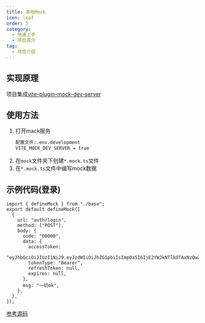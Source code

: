 ```yaml
---
title: 本地Mock
icon: leaf
order: 5
category:
  - 快速上手
  - 项目简介
tag:
  - 项目介绍
---
```

## 实现原理
项目集成[vite-plugin-mock-dev-server](https://vite-plugin-mock-dev-server.netlify.app/guide/usage)
## 使用方法
1. 打开mack服务
   ```bash
   配置文件:.env.development
   VITE_MOCK_DEV_SERVER = true
   ```
2. 在`mock`文件夹下创建`*.mock.ts`文件
3. 在`*.mock.ts`文件中编写mock数据
## 示例代码(登录)
```
import { defineMock } from "./base";
export default defineMock([
  {
    url: "auth/login",
    method: ["POST"],
    body: {
      code: "00000",
      data: {
        accessToken:
          "eyJhbGciOiJIUzI1NiJ9.eyJzdWIiOiJhZG1pbiIsImp0aSI6IjE2YWJkNTlkOTAxNzQwZDliYmI3ZjczODBhZDkyNzNhIiwidXNlcklkIjoyLCJ1c2VybmFtZSI6ImFkbWluIiwiZGVwdElkIjoxLCJkYXRhU2NvcGUiOjEsImF1dGhvcml0aWVzIjpbIlJPTEVfQURNSU4iXSwiZXhwIjoxNjkxMTAzMzgyfQ.P4cuIfmPepl3HuguhMS7NXn5a7IUPpsLbmtA_rHOhHk",
        tokenType: "Bearer",
        refreshToken: null,
        expires: null,
      },
      msg: "一切ok",
    },
  },
]);
```
[参考源码](https://gitee.com/youlaiorg/vue3-element-admin/blob/master/mock/auth.mock.ts)
